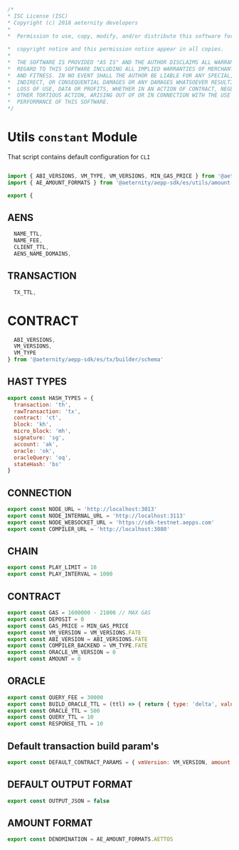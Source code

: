 





  

```js
/*
* ISC License (ISC)
* Copyright (c) 2018 aeternity developers
*
*  Permission to use, copy, modify, and/or distribute this software for any
                                                                        *  purpose with or without fee is hereby granted, provided that the above
*  copyright notice and this permission notice appear in all copies.
*
*  THE SOFTWARE IS PROVIDED "AS IS" AND THE AUTHOR DISCLAIMS ALL WARRANTIES WITH
*  REGARD TO THIS SOFTWARE INCLUDING ALL IMPLIED WARRANTIES OF MERCHANTABILITY
*  AND FITNESS. IN NO EVENT SHALL THE AUTHOR BE LIABLE FOR ANY SPECIAL, DIRECT,
*  INDIRECT, OR CONSEQUENTIAL DAMAGES OR ANY DAMAGES WHATSOEVER RESULTING FROM
*  LOSS OF USE, DATA OR PROFITS, WHETHER IN AN ACTION OF CONTRACT, NEGLIGENCE OR
*  OTHER TORTIOUS ACTION, ARISING OUT OF OR IN CONNECTION WITH THE USE OR
*  PERFORMANCE OF THIS SOFTWARE.
*/

```







# Utils `constant` Module
That script contains default configuration for `CLI`


  

```js

import { ABI_VERSIONS, VM_TYPE, VM_VERSIONS, MIN_GAS_PRICE } from '@aeternity/aepp-sdk/es/tx/builder/schema'
import { AE_AMOUNT_FORMATS } from '@aeternity/aepp-sdk/es/utils/amount-formatter'

export {

```







## AENS


  

```js
  NAME_TTL,
  NAME_FEE,
  CLIENT_TTL,
  AENS_NAME_DOMAINS,

```







## TRANSACTION


  

```js
  TX_TTL,

```







# CONTRACT


  

```js
  ABI_VERSIONS,
  VM_VERSIONS,
  VM_TYPE
} from '@aeternity/aepp-sdk/es/tx/builder/schema'


```







## HAST TYPES


  

```js
export const HASH_TYPES = {
  transaction: 'th',
  rawTransaction: 'tx',
  contract: 'ct',
  block: 'kh',
  micro_block: 'mh',
  signature: 'sg',
  account: 'ak',
  oracle: 'ok',
  oracleQuery: 'oq',
  stateHash: 'bs'
}


```







## CONNECTION


  

```js
export const NODE_URL = 'http://localhost:3013'
export const NODE_INTERNAL_URL = 'http://localhost:3113'
export const NODE_WEBSOCKET_URL = 'https://sdk-testnet.aepps.com'
export const COMPILER_URL = 'http://localhost:3080'


```







## CHAIN


  

```js
export const PLAY_LIMIT = 10
export const PLAY_INTERVAL = 1000


```







## CONTRACT


  

```js
export const GAS = 1600000 - 21000 // MAX GAS
export const DEPOSIT = 0
export const GAS_PRICE = MIN_GAS_PRICE
export const VM_VERSION = VM_VERSIONS.FATE
export const ABI_VERSION = ABI_VERSIONS.FATE
export const COMPILER_BACKEND = VM_TYPE.FATE
export const ORACLE_VM_VERSION = 0
export const AMOUNT = 0


```







## ORACLE


  

```js
export const QUERY_FEE = 30000
export const BUILD_ORACLE_TTL = (ttl) => { return { type: 'delta', value: ttl } }
export const ORACLE_TTL = 500
export const QUERY_TTL = 10
export const RESPONSE_TTL = 10


```







## Default transaction build param's


  

```js
export const DEFAULT_CONTRACT_PARAMS = { vmVersion: VM_VERSION, amount: AMOUNT, deposit: DEPOSIT, gasPrice: GAS_PRICE, abiVersion: ABI_VERSION }


```







## DEFAULT OUTPUT FORMAT


  

```js
export const OUTPUT_JSON = false

```







## AMOUNT FORMAT


  

```js
export const DENOMINATION = AE_AMOUNT_FORMATS.AETTOS


```




